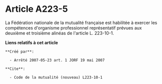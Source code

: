 # Article A223-5

La Fédération nationale de la mutualité française est habilitée à exercer les compétences d'organisme professionnel
représentatif prévues aux deuxième et troisième alinéas de l'article L. 223-10-1.

**Liens relatifs à cet article**

	**Créé par**:

	  - Arrêté 2007-05-23 art. 1 JORF 19 mai 2007

	**Cite**:

	  - Code de la mutualité (nouveau) L223-10-1
